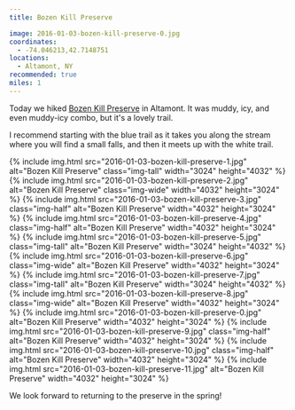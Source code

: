 ```yaml
---
title: Bozen Kill Preserve

image: 2016-01-03-bozen-kill-preserve-0.jpg
coordinates:
  - -74.046213,42.7148751
locations:
  - Altamont, NY
recommended: true
miles: 1
---
```


Today we hiked [Bozen Kill Preserve](http://mohawkhudson.org/our-preserves/bozen-kill-protected-area/) in Altamont. It was muddy, icy, and even muddy-icy combo, but it's a lovely trail.

I recommend starting with the blue trail as it takes you along the stream where you will find a small falls, and then it meets up with the white trail.

<div class="photos">
{% include img.html src="2016-01-03-bozen-kill-preserve-1.jpg" alt="Bozen Kill Preserve" class="img-tall" width="3024" height="4032" %}
{% include img.html src="2016-01-03-bozen-kill-preserve-2.jpg" alt="Bozen Kill Preserve" class="img-wide" width="4032" height="3024" %}
{% include img.html src="2016-01-03-bozen-kill-preserve-3.jpg" class="img-half" alt="Bozen Kill Preserve" width="4032" height="3024" %}
{% include img.html src="2016-01-03-bozen-kill-preserve-4.jpg" class="img-half" alt="Bozen Kill Preserve" width="4032" height="3024" %}
{% include img.html src="2016-01-03-bozen-kill-preserve-5.jpg" class="img-tall" alt="Bozen Kill Preserve" width="3024" height="4032" %}
{% include img.html src="2016-01-03-bozen-kill-preserve-6.jpg" class="img-wide" alt="Bozen Kill Preserve" width="4032" height="3024" %}
{% include img.html src="2016-01-03-bozen-kill-preserve-7.jpg" class="img-tall" alt="Bozen Kill Preserve" width="3024" height="4032" %}
{% include img.html src="2016-01-03-bozen-kill-preserve-8.jpg" class="img-wide" alt="Bozen Kill Preserve" width="4032" height="3024" %}
{% include img.html src="2016-01-03-bozen-kill-preserve-0.jpg" alt="Bozen Kill Preserve" width="4032" height="3024" %}
{% include img.html src="2016-01-03-bozen-kill-preserve-9.jpg" class="img-half" alt="Bozen Kill Preserve" width="4032" height="3024" %}
{% include img.html src="2016-01-03-bozen-kill-preserve-10.jpg" class="img-half" alt="Bozen Kill Preserve" width="4032" height="3024" %}
{% include img.html src="2016-01-03-bozen-kill-preserve-11.jpg" alt="Bozen Kill Preserve" width="4032" height="3024" %}
</div>

We look forward to returning to the preserve in the spring!
